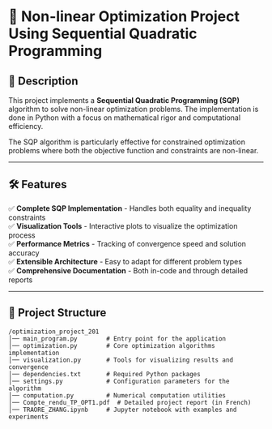 # 🚀 Non-linear Optimization Project Using Sequential Quadratic Programming

## 📌 Description
This project implements a **Sequential Quadratic Programming (SQP)** algorithm to solve non-linear optimization problems. The implementation is done in Python with a focus on mathematical rigor and computational efficiency.

The SQP algorithm is particularly effective for constrained optimization problems where both the objective function and constraints are non-linear.

---

## 🛠️ Features
✅ **Complete SQP Implementation** - Handles both equality and inequality constraints  
✅ **Visualization Tools** - Interactive plots to visualize the optimization process  
✅ **Performance Metrics** - Tracking of convergence speed and solution accuracy  
✅ **Extensible Architecture** - Easy to adapt for different problem types  
✅ **Comprehensive Documentation** - Both in-code and through detailed reports  

---

## 📂 Project Structure
```
/optimization_project_201
│── main_program.py        # Entry point for the application
│── optimization.py        # Core optimization algorithms implementation
│── visualization.py       # Tools for visualizing results and convergence
│── dependencies.txt       # Required Python packages
│── settings.py            # Configuration parameters for the algorithm
│── computation.py         # Numerical computation utilities
│── Compte_rendu_TP_OPT1.pdf  # Detailed project report (in French)
│── TRAORE_ZHANG.ipynb     # Jupyter notebook with examples and experiments
```
